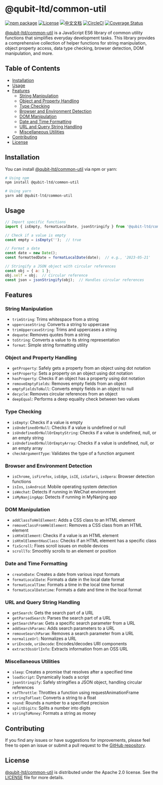 # @qubit-ltd/common-util

[![npm package](https://img.shields.io/npm/v/@qubit-ltd/common-util.svg)](https://npmjs.com/package/@qubit-ltd/common-util)
[![License](https://img.shields.io/badge/License-Apache-blue.svg)](https://www.apache.org/licenses/LICENSE-2.0)
[![中文文档](https://img.shields.io/badge/文档-中文版-blue.svg)](README.zh_CN.md)
[![CircleCI](https://dl.circleci.com/status-badge/img/gh/Haixing-Hu/js-common-util/tree/master.svg?style=shield)](https://dl.circleci.com/status-badge/redirect/gh/Haixing-Hu/js-common-util/tree/master)
[![Coverage Status](https://coveralls.io/repos/github/Haixing-Hu/js-common-util/badge.svg?branch=master)](https://coveralls.io/github/Haixing-Hu/js-common-util?branch=master)

[@qubit-ltd/common-util] is a JavaScript ES6 library of common utility functions that simplifies everyday development tasks. This library provides a comprehensive collection of helper functions for string manipulation, object property access, data type checking, browser detection, DOM manipulation, and more.

## Table of Contents

- [Installation](#installation)
- [Usage](#usage)
- [Features](#features)
  - [String Manipulation](#string-manipulation)
  - [Object and Property Handling](#object-and-property-handling)
  - [Type Checking](#type-checking)
  - [Browser and Environment Detection](#browser-and-environment-detection)
  - [DOM Manipulation](#dom-manipulation)
  - [Date and Time Formatting](#date-and-time-formatting)
  - [URL and Query String Handling](#url-and-query-string-handling)
  - [Miscellaneous Utilities](#miscellaneous-utilities)
- [Contributing](#contributing)
- [License](#license)

## <span id="installation">Installation</span>

You can install [@qubit-ltd/common-util] via npm or yarn:

```bash
# Using npm
npm install @qubit-ltd/common-util

# Using yarn
yarn add @qubit-ltd/common-util
```

## <span id="usage">Usage</span>

```javascript
// Import specific functions
import { isEmpty, formatLocalDate, jsonStringify } from '@qubit-ltd/common-util';

// Check if a value is empty
const empty = isEmpty('');  // true

// Format a date
const date = new Date();
const formattedDate = formatLocalDate(date);  // e.g., '2023-05-21'

// Stringify a JSON object with circular references
const obj = { a: 1 };
obj.self = obj;  // Circular reference
const json = jsonStringify(obj);  // Handles circular references
```

## <span id="features">Features</span>

### <span id="string-manipulation">String Manipulation</span>

- `trimString`: Trims whitespace from a string
- `uppercaseString`: Converts a string to uppercase
- `trimUppercaseString`: Trims and uppercases a string
- `dequote`: Removes quotes from a string
- `toString`: Converts a value to its string representation
- `format`: Simple string formatting utility

### <span id="object-and-property-handling">Object and Property Handling</span>

- `getProperty`: Safely gets a property from an object using dot notation
- `setProperty`: Sets a property on an object using dot notation
- `hasProperty`: Checks if an object has a property using dot notation
- `removeEmptyFields`: Removes empty fields from an object
- `emptyFieldsToNull`: Converts empty fields in an object to null
- `decycle`: Removes circular references from an object
- `deepEqual`: Performs a deep equality check between two values

### <span id="type-checking">Type Checking</span>

- `isEmpty`: Checks if a value is empty
- `isUndefinedOrNull`: Checks if a value is undefined or null
- `isUndefinedOrNullOrEmptyString`: Checks if a value is undefined, null, or an empty string
- `isUndefinedOrNullOrEmptyArray`: Checks if a value is undefined, null, or an empty array
- `checkArgumentType`: Validates the type of a function argument

### <span id="browser-and-environment-detection">Browser and Environment Detection</span>

- `isChrome`, `isFirefox`, `isEdge`, `isIE`, `isSafari`, `isOpera`: Browser detection functions
- `isIos`, `isAndroid`: Mobile operating system detection
- `isWechat`: Detects if running in WeChat environment
- `isMyNanjingApp`: Detects if running in MyNanjing app

### <span id="dom-manipulation">DOM Manipulation</span>

- `addClassToHmlElement`: Adds a CSS class to an HTML element
- `removeClassFromHmlElement`: Removes a CSS class from an HTML element
- `isHtmlElement`: Checks if a value is an HTML element
- `isHtmlElementHasClass`: Checks if an HTML element has a specific class
- `fixScroll`: Fixes scroll issues on mobile devices
- `scrollTo`: Smoothly scrolls to an element or position

### <span id="date-and-time-formatting">Date and Time Formatting</span>

- `createDate`: Creates a date from various input formats
- `formatLocalDate`: Formats a date in the local date format
- `formatLocalTime`: Formats a time in the local time format
- `formatLocalDatetime`: Formats a date and time in the local format

### <span id="url-and-query-string-handling">URL and Query String Handling</span>

- `getSearch`: Gets the search part of a URL
- `getParsedSearch`: Parses the search part of a URL
- `getSearchParam`: Gets a specific search parameter from a URL
- `addSearchParams`: Adds search parameters to a URL
- `removeSearchParam`: Removes a search parameter from a URL
- `normalizeUrl`: Normalizes a URL
- `uriEncode`, `uriDecode`: Encodes/decodes URI components
- `extractOssUrlInfo`: Extracts information from an OSS URL

### <span id="miscellaneous-utilities">Miscellaneous Utilities</span>

- `sleep`: Creates a promise that resolves after a specified time
- `loadScript`: Dynamically loads a script
- `jsonStringify`: Safely stringifies a JSON object, handling circular references
- `rafThrottle`: Throttles a function using requestAnimationFrame
- `stringToFloat`: Converts a string to a float
- `round`: Rounds a number to a specified precision
- `splitDigits`: Splits a number into digits
- `stringToMoney`: Formats a string as money

## <span id="contributing">Contributing</span>

If you find any issues or have suggestions for improvements, please feel free
to open an issue or submit a pull request to the [GitHub repository].

## <span id="license">License</span>

[@qubit-ltd/common-util] is distributed under the Apache 2.0 license.
See the [LICENSE](LICENSE) file for more details.

[@qubit-ltd/common-util]: https://npmjs.com/package/@qubit-ltd/common-util
[GitHub repository]: https://github.com/Haixing-Hu/js-common-util
